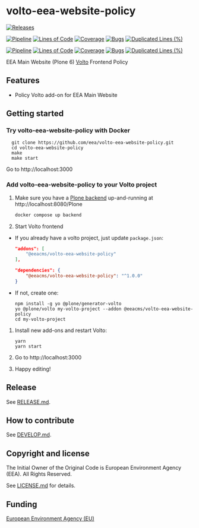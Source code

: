 # volto-eea-website-policy

[![Releases](https://img.shields.io/github/v/release/eea/volto-eea-website-policy)](https://github.com/eea/volto-eea-website-policy/releases)

[![Pipeline](https://ci.eionet.europa.eu/buildStatus/icon?job=volto-addons%2Fvolto-eea-website-policy%2Fmaster&subject=master)](https://ci.eionet.europa.eu/view/Github/job/volto-addons/job/volto-eea-website-policy/job/master/display/redirect)
[![Lines of Code](https://sonarqube.eea.europa.eu/api/project_badges/measure?project=volto-eea-website-policy-master&metric=ncloc)](https://sonarqube.eea.europa.eu/dashboard?id=volto-eea-website-policy-master)
[![Coverage](https://sonarqube.eea.europa.eu/api/project_badges/measure?project=volto-eea-website-policy-master&metric=coverage)](https://sonarqube.eea.europa.eu/dashboard?id=volto-eea-website-policy-master)
[![Bugs](https://sonarqube.eea.europa.eu/api/project_badges/measure?project=volto-eea-website-policy-master&metric=bugs)](https://sonarqube.eea.europa.eu/dashboard?id=volto-eea-website-policy-master)
[![Duplicated Lines (%)](https://sonarqube.eea.europa.eu/api/project_badges/measure?project=volto-eea-website-policy-master&metric=duplicated_lines_density)](https://sonarqube.eea.europa.eu/dashboard?id=volto-eea-website-policy-master)

[![Pipeline](https://ci.eionet.europa.eu/buildStatus/icon?job=volto-addons%2Fvolto-eea-website-policy%2Fdevelop&subject=develop)](https://ci.eionet.europa.eu/view/Github/job/volto-addons/job/volto-eea-website-policy/job/develop/display/redirect)
[![Lines of Code](https://sonarqube.eea.europa.eu/api/project_badges/measure?project=volto-eea-website-policy-develop&metric=ncloc)](https://sonarqube.eea.europa.eu/dashboard?id=volto-eea-website-policy-develop)
[![Coverage](https://sonarqube.eea.europa.eu/api/project_badges/measure?project=volto-eea-website-policy-develop&metric=coverage)](https://sonarqube.eea.europa.eu/dashboard?id=volto-eea-website-policy-develop)
[![Bugs](https://sonarqube.eea.europa.eu/api/project_badges/measure?project=volto-eea-website-policy-develop&metric=bugs)](https://sonarqube.eea.europa.eu/dashboard?id=volto-eea-website-policy-develop)
[![Duplicated Lines (%)](https://sonarqube.eea.europa.eu/api/project_badges/measure?project=volto-eea-website-policy-develop&metric=duplicated_lines_density)](https://sonarqube.eea.europa.eu/dashboard?id=volto-eea-website-policy-develop)


EEA Main Website (Plone 6) [Volto](https://github.com/plone/volto) Frontend Policy

## Features

* Policy Volto add-on for EEA Main Website

## Getting started

### Try volto-eea-website-policy with Docker

      git clone https://github.com/eea/volto-eea-website-policy.git
      cd volto-eea-website-policy
      make
      make start

Go to http://localhost:3000

### Add volto-eea-website-policy to your Volto project

1. Make sure you have a [Plone backend](https://plone.org/download) up-and-running at http://localhost:8080/Plone

   ```Bash
   docker compose up backend
   ```

1. Start Volto frontend

* If you already have a volto project, just update `package.json`:

   ```JSON
   "addons": [
       "@eeacms/volto-eea-website-policy"
   ],

   "dependencies": {
       "@eeacms/volto-eea-website-policy": "^1.0.0"
   }
   ```

* If not, create one:

   ```
   npm install -g yo @plone/generator-volto
   yo @plone/volto my-volto-project --addon @eeacms/volto-eea-website-policy
   cd my-volto-project
   ```

1. Install new add-ons and restart Volto:

   ```
   yarn
   yarn start
   ```

1. Go to http://localhost:3000

1. Happy editing!

## Release

See [RELEASE.md](https://github.com/eea/volto-eea-website-policy/blob/master/RELEASE.md).

## How to contribute

See [DEVELOP.md](https://github.com/eea/volto-eea-website-policy/blob/master/DEVELOP.md).

## Copyright and license

The Initial Owner of the Original Code is European Environment Agency (EEA).
All Rights Reserved.

See [LICENSE.md](https://github.com/eea/volto-eea-website-policy/blob/master/LICENSE.md) for details.

## Funding

[European Environment Agency (EU)](http://eea.europa.eu)

